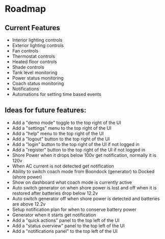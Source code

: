 # Roadmap

## Current Features

- Interior lighting controls
- Exterior lighting controls
- Fan controls
- Thermostat controls
- Heated floor controls
- Shade controls
- Tank level monitoring
- Power status monitoring
- Coach status monitoring
- Notifications
- Automations for setting time based events

## Ideas for future features:

- Add a "demo mode" toggle to the top right of the UI
- Add a "settings" menu to the top right of the UI
- Add a "help" menu to the top right of the UI
- Add a "logout" button to the top right of the UI
- Add a "login" button to the top right of the UI if not logged in
- Add a "register" button to the top right of the UI if not logged in
- Shore Power when it drops below 100v get notification, normally it is 120v
- When AC current is not detected get notification
- Ability to switch coach mode from Boondock (generator) to Docked (shore power)
- Show on dashboard what coach mode is currently active
- Auto switch generator on when shore power is lost and off when it is restored after batteries drop below 12.2v
- Auto switch generator off when shore power is detected and batteries are above 12.2v
- Setup notification plan for when to conserve battery power
- Generator when it starts get notification
- Add a "quick actions" panel to the top left of the UI
- Add a "status overview" panel to the top left of the UI
- Add a "notifications panel" to the top left of the UI
